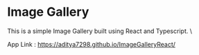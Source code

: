 # Image Gallery

This is a simple Image Gallery built using React and Typescript. \

App Link : https://aditya7298.github.io/ImageGalleryReact/
